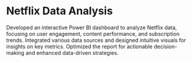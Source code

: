 # Netflix Data Analysis
 Developed an interactive Power BI dashboard to analyze Netflix data, focusing on user engagement, content performance, and subscription trends. Integrated various data sources and designed intuitive visuals for insights on key metrics. Optimized the report for actionable decision-making and enhanced data-driven strategies.
